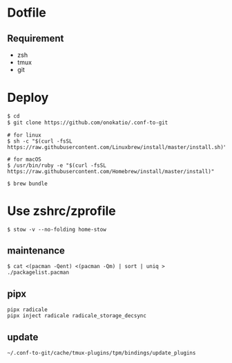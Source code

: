 # Dotfile

## Requirement

- zsh
- tmux
- git

# Deploy


```zsh
$ cd
$ git clone https://github.com/onokatio/.conf-to-git
```

```
# for linux
$ sh -c "$(curl -fsSL https://raw.githubusercontent.com/Linuxbrew/install/master/install.sh)"

# for macOS
$ /usr/bin/ruby -e "$(curl -fsSL https://raw.githubusercontent.com/Homebrew/install/master/install)"

$ brew bundle
```

# Use zshrc/zprofile

```
$ stow -v --no-folding home-stow
```

## maintenance

```
$ cat <(pacman -Qent) <(pacman -Qm) | sort | uniq > ./packagelist.pacman
```

## pipx

```
pipx radicale
pipx inject radicale radicale_storage_decsync
```

## update

```
~/.conf-to-git/cache/tmux-plugins/tpm/bindings/update_plugins
```
